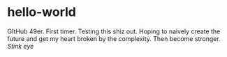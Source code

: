 # hello-world
GItHub 49er. First timer.
Testing this shiz out. Hoping to naively create the future and get my heart broken by the complexity. Then become stronger. *Stink eye*
